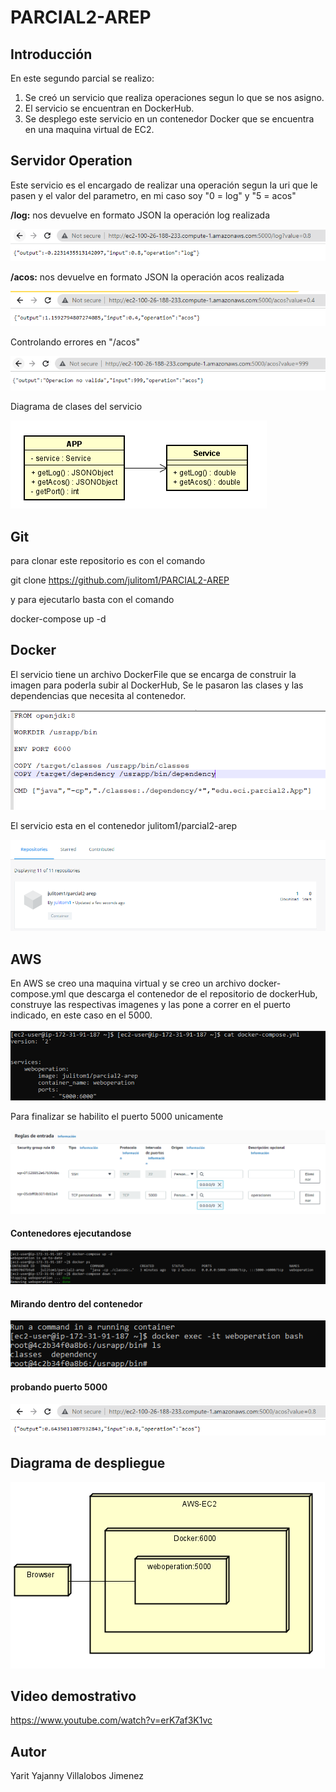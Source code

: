 # PARCIAL2-AREP

## Introducción

En este segundo parcial se realizo:

  1. Se creó un servicio que realiza operaciones segun lo que se nos asigno.
  2. El servicio se encuentran en DockerHub.
  3. Se desplego este servicio en un contenedor Docker que se encuentra en una maquina virtual de EC2.
 
## Servidor Operation

Este servicio es el encargado de realizar una operación segun la uri que le pasen y el valor del parametro, en mi caso soy "0 = log" y "5 = acos"

**/log:** nos devuelve en formato JSON la operación log realizada

![](img/Captura4.PNG)

**/acos:** nos devuelve en formato JSON la operación acos realizada

![](img/Captura16.PNG)

Controlando errores en "/acos"

![](img/Captura5.PNG)

Diagrama de clases del servicio

![](img/Captura15.PNG)

## Git 

para clonar este repositorio es con el comando 

git clone https://github.com/julitom1/PARCIAL2-AREP

y para ejecutarlo basta con el comando

docker-compose up -d


## Docker

El servicio tiene un archivo DockerFile que se encarga de construir la imagen para poderla subir al DockerHub, Se le pasaron las clases y las dependencias que necesita al contenedor.

![](img/Captura9.PNG)

El servicio esta en el contenedor julitom1/parcial2-arep

![](img/Captura2.PNG)

## AWS

En AWS se creo una maquina virtual y se creo un archivo docker-compose.yml que descarga el contenedor de el repositorio de dockerHub, construye las respectivas imagenes y las pone a correr en el puerto indicado, en este caso en el 5000.

![](img/Captura6.PNG)

Para finalizar se habilito el puerto 5000 unicamente

![](img/Captura1.PNG)


#### Contenedores ejecutandose

![](img/Captura7.PNG)

#### Mirando dentro del contenedor

![](img/Captura8.PNG)

#### probando puerto 5000

![](img/Captura3.PNG)

## Diagrama de despliegue

![](img/Captura14.PNG)

## Video demostrativo

https://www.youtube.com/watch?v=erK7af3K1vc

## Autor

Yarit Yajanny Villalobos Jimenez
